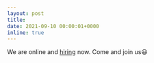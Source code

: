 ```yaml
---
layout: post
title: 
date: 2021-09-10 00:00:01+0000
inline: true
---
```


We are online and [hiring](/jobs/) now. Come and join us😃